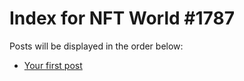 # Index for NFT World #1787
Posts will be displayed in the order below:

- [Your first post](./001-first.md)


